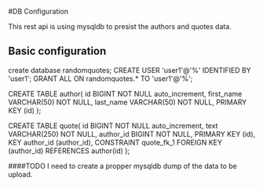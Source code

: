 #DB Configuration

This rest api is using mysqldb to presist the authors and quotes data.

## Basic configuration 

create database randomquotes;
CREATE USER 'user1'@'%' IDENTIFIED BY 'user1';
GRANT ALL ON randomquotes.* TO 'user1'@'%';

CREATE TABLE author(
    id BIGINT NOT NULL auto_increment, 
    first_name VARCHAR(50) NOT NULL,
    last_name VARCHAR(50) NOT NULL,
    PRIMARY KEY (id)
);

CREATE TABLE quote(
    id BIGINT NOT NULL auto_increment, 
    text VARCHAR(250) NOT NULL,
    author_id BIGINT NOT NULL,
    PRIMARY KEY (id),
    KEY author_id (author_id),
    CONSTRAINT quote_fk_1 FOREIGN KEY (author_id) REFERENCES author(id)
);

####TODO
I need to create a propper mysqldb dump of the data to be upload.